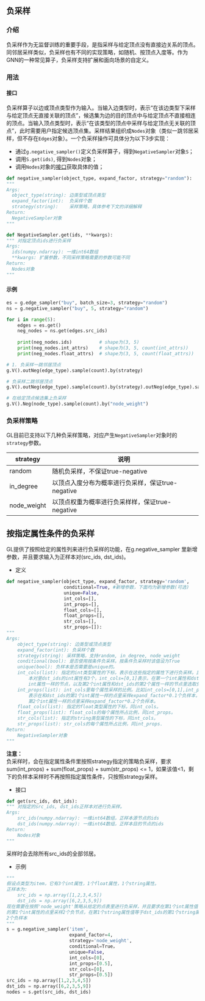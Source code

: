 ## 负采样

<a name="znmkl"></a>
### 介绍
负采样作为无监督训练的重要手段，是指采样与给定顶点没有直接边关系的顶点。同邻居采样类似，负采样也有不同的实现策略，如随机、按顶点入度等。作为GNN的一种常见算子，负采样支持扩展和面向场景的自定义。<br />

<a name="6WYEX"></a>
### 用法
<a name="keU3J"></a>
#### 接口
负采样算子以边或顶点类型作为输入。当输入边类型时，表示“在该边类型下采样与给定顶点无直接关联的顶点”，候选集为边的目的顶点中与给定顶点不直接相连的顶点。当输入顶点类型时，表示“在该类型的顶点中采样与给定顶点无关联的顶点”，此时需要用户指定候选顶点集。采样结果组织成`Nodes`对象（类似一跳邻居采样，但不存在`Edges`对象）。一个负采样操作可具体分为以下3步实现：

- 通过`g.negative_sampler()`定义负采样算子，得到`NegativeSampler`对象`S`；
- 调用`S.get(ids)`, 得到`Nodes`对象；
- 调用`Nodes`对象的[接口](graph_query.md#数据查询)获取具体的值；



```python
def negative_sampler(object_type, expand_factor, strategy="random"):
"""
Args:
  object_type(string): 边类型或顶点类型
  expand_factor(int):  负采样个数
  strategy(string):    采样策略，具体参考下文的详细解释
Return:
  NegativeSampler对象
"""
```

```python
def NegativeSampler.get(ids, **kwargs):
""" 对指定顶点ids进行负采样
Args:
  ids(numpy.ndarray): 一维int64数组
  **kwargs: 扩展参数，不同采样策略需要的参数可能不同
Return:
  Nodes对象
"""
```


<a name="B3CYq"></a>
#### 示例

```python
es = g.edge_sampler("buy", batch_size=3, strategy="random")
ns = g.negative_sampler("buy", 5, strategy="random")

for i in range(5):
    edges = es.get()
    neg_nodes = ns.get(edges.src_ids)
    
    print(neg_nodes.ids)          # shape为(3, 5)
    print(neg_nodes.int_attrs)    # shape为(3, 5, count(int_attrs))
    print(neg_nodes.float_attrs)  # shape为(3, 5, count(float_attrs))
```

```python
# 1. 负采样一跳邻居顶点
g.V().outNeg(edge_type).sample(count).by(strategy)

# 负采样二跳邻居顶点
g.V().outNeg(edge_type).sample(count).by(strategy).outNeg(edge_type).sample(count).by(strategy)

# 在给定顶点候选集上负采样
g.V().Neg(node_type).sample(count).by("node_weight")
```


<a name="ePTLM"></a>
### 负采样策略
GL目前已支持以下几种负采样策略，对应产生`NegativeSampler`对象时的`strategy`参数。

| **strategy** | **说明** |
| --- | --- |
| random | 随机负采样，不保证true-negative |
| in_degree | 以顶点入度分布为概率进行负采样，保证true-negative |
| node_weight | 以顶点权重为概率进行负采样样，保证true-negative |

## 按指定属性条件的负采样

GL提供了按照给定的属性列来进行负采样的功能，在g.negative_sampler 里新增参数，并且要求输入为正样本对(src_ids, dst_ids)。<br />

- 定义<br />

```python
def negative_sampler(object_type, expand_factor, strategy='random', 
                     conditional=True, #新增参数，下面均为新增参数(可选)
                     unique=False,
                     int_cols=[],
                     int_props=[],
                     float_cols=[],
                     float_props=[],
                     str_cols=[],
                     str_props=[]):
"""
Args:
    object_type(string): 边类型或顶点类型
    expand_factor(int): 负采样个数
    strategy(string): 采样策略，支持random, in_degree, node_weight
    conditional(bool): 是否使用按条件负采样。按条件负采样时该值设为True
    unique(bool): 负样本是否需要是unique的。
    int_cols(list): 指定的int类型属性的下标，表示在这些指定的属性下进行负采样。比如输入的正样
        本对里dst_ids的int属性有3个，int_cols=[0,1]表示，在第一个int属性和dst_ids的第1个
        int属性一样的节点，以及第2个int属性和dst_ids的第2个属性一样的节点里选取负样本。
    int_props(list): int_cols里每个属性采样的比例。比如int_cols=[0,1],int_props=[0.1,0.2],
        表示在和dst_ids的第1个int属性一样的点里采样expand_factor*0.1个负样本，在和dst_ids的
        第2个int属性一样的点里采样expand_factor*0.2个负样本。
    float_cols(list): 指定的float类型属性的下标，同int_cols。
    float_props(list): float_cols的每个属性所占比例，同int_props。
    str_cols(list): 指定的string类型属性的下标，同int_cols。
    str_props(list): str_cols的每个属性所占比例，同int_props.
Return:
    NegativeSampler对象
"""
```

**注意：**<br />
负采样时，会在指定属性条件里按照strategy指定的策略负采样，要求sum(int_props) + sum(float_props) + sum(str_props) <= 1，如果该值<1，剩下的负样本采样时不再按照指定属性条件，只按照strategy采样。

- 接口<br />

```python
def get(src_ids, dst_ids):
""" 对指定的src_ids, dst_ids正样本对进行负采样。
Args:
    src_ids(numpy.ndarray): 一维int64数组，正样本源节点的ids
    dst_ids(numpy.ndarray): 一维int64数组，正样本目的节点的ids
Return:
    Nodes对象
"""
```

采样时会去除所有src_ids的全部邻居。<br />

- 示例<br />

```python
"""
假设点类型为item，它有3个int属性，1个float属性，1个string属性。
正样本为:
    src_ids = np.array([1,2,3,4,5])
    dst_ids = np.array([6,2,3,5,9])
现在需要在按照'node_weight'策略从给定的点表里进行负采样，并且要求在第1个int属性值等于dst_ids
的第1个int属性的点里采样2个负节点，在第1个string属性值等于dst_ids的第1个string属性值的点里采样
2个负样本
"""
s = g.negative_sampler('item',
                       expand_factor=4,
                       strategy='node_weight',
                       conditional=True，
                       unique=False,
                       int_cols=[0],
                       int_props=[0.5],
                       str_cols=[0],
                       str_props=[0.5])
src_ids = np.array([1,2,3,4,5])
dst_ids = np.array([6,2,3,5,9])
nodes = s.get(src_ids, dst_ids)
```

